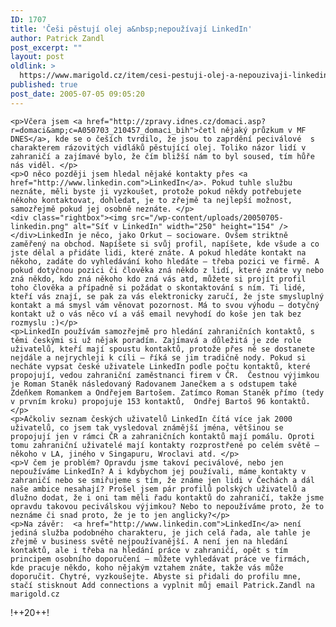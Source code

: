 ```yaml
---
ID: 1707
title: 'Češi pěstují olej a&nbsp;nepoužívají LinkedIn'
author: Patrick Zandl
post_excerpt: ""
layout: post
oldlink: >
  https://www.marigold.cz/item/cesi-pestuji-olej-a-nepouzivaji-linkedin
published: true
post_date: 2005-07-05 09:05:20
---
```

	<p>Včera jsem <a href="http://zpravy.idnes.cz/domaci.asp?r=domaci&amp;c=A050703_210457_domaci_bih">četl nějaký průzkum v MF DNES</a>, kde se o češích tvrdilo, že jsou to zaprdění peciválové  s charakterem rázovitých vidláků pěstující olej. Toliko názor lidí v zahraničí a zajímavé bylo, že čím bližší nám to byl soused, tím hůře nás viděl. </p>
	<p>O něco později jsem hledal nějaké kontakty přes <a href="http://www.linkedin.com">LinkedIn</a>. Pokud tuhle službu neznáte, měli byste ji vyzkoušet, protože pokud někdy potřebujete někoho kontaktovat, dohledat, je to zřejmě ta nejlepší možnost, samozřejmě pokud jej osobně neznáte. </p>
	<div class="rightbox"><img src="/wp-content/uploads/20050705-linkedin.png" alt="Síť v LinkedIn" width="250" height="154" /></div>LinkedIn je něco, jako Orkut – socioware. Ovšem striktně zaměřený na obchod. Napíšete si svůj profil, napíšete, kde všude a co jste dělal a přidáte lidi, které znáte. A pokud hledáte kontakt na někoho, zadáte do vyhledávání koho hledáte – třeba pozici ve firmě. A pokud dotyčnou pozici či člověka zná někdo z lidí, které znáte vy nebo zná někdo, kdo zná někoho kdo zná vás atd, můžete si projít profil toho člověka a případně si požádat o skontaktování s ním. Ti lidé, kteří vás znají, se pak za vás elektronicky zaručí, že jste smysluplný kontakt a má smysl vám věnovat pozornost. Má to svou výhodu – dotyčný kontakt už o vás něco ví a váš email nevyhodí do koše jen tak bez rozmyslu :)</p>
	<p>LinkedIn používám samozřejmě pro hledání zahraničních kontaktů, s těmi českými si už nějak poradím. Zajímavá a důležitá je zde role uživatelů, kteří mají spoustu kontaktů, protože přes ně se dostanete nejdále a nejrychleji k cíli – říká se jim tradičně nody. Pokud si necháte vypsat české uživatele LinkedIn podle počtu kontaktů, které propojují, vedou zahraniční zaměstnanci firem v ČR.  Čestnou výjimkou je Roman Staněk následovaný Radovanem Janečkem a s odstupem také Zdeňkem Romankem a Ondřejem Bartošem. Zatímco Roman Staněk přímo (tedy v prvním kroku) propojuje 153 kontaktů,  Ondřej Bartoš 96 kontaktů. </p>
	<p>Ačkoliv seznam českých uživatelů LinkedIn čítá více jak 2000 uživatelů, co jsem tak vysledoval známější jména, většinou se propojují jen v rámci ČR a zahraničních kontaktů mají pomálu. Oproti tomu zahraniční uživatelé mají kontakty rozprostřené po celém světě – někoho v LA, jiného v Singapuru, Wroclavi atd. </p>
	<p>V čem je problém? Opravdu jsme takoví peciválové, nebo jen nepoužíváme LinkedIn? A i kdybychom jej používali, máme kontakty v zahraničí nebo se smiřujeme s tím, že známe jen lidi v Čechách a dál naše ambice nesahají? Prošel jsem pár profilů polských uživatelů a dlužno dodat, že i oni tam měli řadu kontaktů do zahraničí, takže jsme opravdu takovou peciválskou výjimkou? Nebo to nepoužíváme proto, že to neznáme či snad proto, že je to jen anglicky?</p>
	<p>Na závěr:  <a href="http://www.linkedin.com">LinkedIn</a> není jediná služba podobného charakteru, je jich celá řada, ale tahle je zřejmě v business světě nejpoužívanější. A není jen na hledání kontaktů, ale i třeba na hledání práce v zahraničí, opět s tím principem osobního doporučení – můžete vyhledávat práce ve firmách, kde pracuje někdo, koho nějakým vztahem znáte, takže vás může doporučit. Chytré, vyzkoušejte. Abyste si přidali do profilu mne, stačí stisknout Add connections a vyplnit můj email Patrick.Zandl na marigold.cz
</p>
	<p>!++20++!
</p>